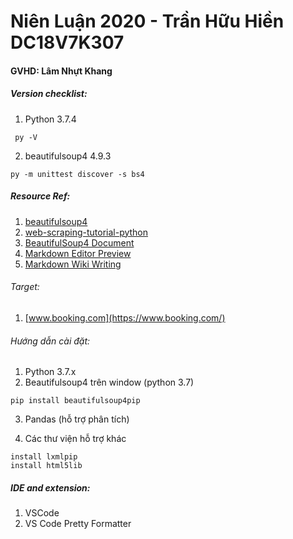 # Niên Luận 2020 - Trần Hữu Hiền DC18V7K307
#### GVHD: Lâm Nhựt Khang

##### Version checklist:
 1. Python 3.7.4
```
 py -V
 ```
 2. beautifulsoup4 4.9.3 
 ```
 py -m unittest discover -s bs4
 ```

##### Resource Ref:  
1. [beautifulsoup4](https://pypi.org/project/beautifulsoup4/)
2. [web-scraping-tutorial-python](https://www.dataquest.io/blog/web-scraping-tutorial-python/)
3. [BeautifulSoup4 Document](https://www.crummy.com/software/BeautifulSoup/bs4/doc/)
4. [Markdown Editor Preview](https://jbt.github.io/markdown-editor/)
5. [Markdown Wiki Writing](https://github.com/adam-p/markdown-here/wiki/Markdown-Cheatsheet)

###### Target: 
1. [www.booking.com](https://www.booking.com/)

###### Hướng dẫn cài đặt:
1. Python 3.7.x
2. Beautifulsoup4 trên window (python 3.7)
```
pip install beautifulsoup4pip 
```
3. Pandas (hỗ trợ phân tích)

4. Các thư viện hỗ trợ khác
```
install lxmlpip 
install html5lib
```

##### IDE and extension:
1. VSCode
2. VS Code Pretty Formatter





